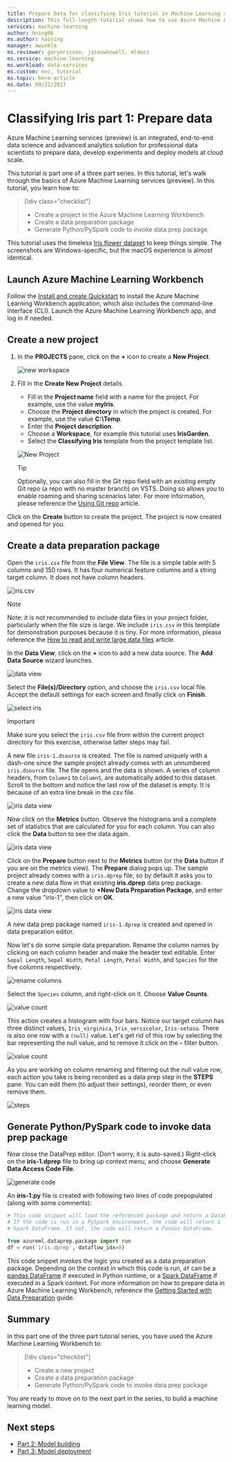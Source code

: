 ```yaml
---
title: Prepare Data for classifying Iris tutorial in Machine Learning services (preview) | Microsoft Docs
description: This full-length tutorial shows how to use Azure Machine Learning services (preview) end-to-end. This is part 1 on data preparation.
services: machine-learning
author: hning86
ms.author: haining
manager: mwinkle
ms.reviewer: garyericson, jasonwhowell, mldocs
ms.service: machine-learning
ms.workload: data-services
ms.custom: mvc, tutorial
ms.topic: hero-article
ms.date: 09/21/2017
---
```


# Classifying Iris part 1: Prepare data
Azure Machine Learning services (preview) is an integrated, end-to-end data science and advanced analytics solution for professional data scientists to prepare data, develop experiments and deploy models at cloud scale.

This tutorial is part one of a three part series. In this tutorial, let's walk through the basics of Azure Machine Learning services (preview). In this tutorial, you learn how to:
> [!div class="checklist"]
> * Create a project in the Azure Machine Learning Workbench
> * Create a data preparation package
> * Generate Python/PySpark code to invoke data prep package

This tutorial uses the timeless [Iris flower dataset](https://en.wikipedia.org/wiki/Iris_flower_data_set) to keep things simple. The screenshots are Windows-specific, but the macOS experience is almost identical.

## Launch Azure Machine Learning Workbench
Follow the [Install and create Quickstart](quickstart-installation.md) to install the Azure Machine Learning Workbench application, which also includes the command-line interface (CLI). Launch the Azure Machine Learning Workbench app, and log in if needed.

## Create a new project
1. In the **PROJECTS** pane, click on the **+** icon to create a **New Project**.

   ![new workspace](media/tutorial-classifying-iris/new_ws.png)

2. Fill in the **Create New Project** details. 
   - Fill in the **Project name** field with a name for the project. For example, use the value **myIris**.
   - Choose the **Project directory** in which the project is created. For example, use the value **C:\Temp**. 
   - Enter the **Project description**. 
   - Choose a **Workspace**, for example this tutorial uses **IrisGarden**. 
   - Select the **Classifying Iris** template from the project template list. 

   ![New Project](media/tutorial-classifying-iris/new_project.png)

   >[!TIP]
   >Optionally, you can also fill in the Git repo field with an existing empty Git repo (a repo with no master branch) on VSTS. Doing so allows you to enable roaming and sharing scenarios later. For more information, please reference the [Using Git repo](using-git-ml-project.md) article. 

Click on the **Create** button to create the project. The project is now created and opened for you.

## Create a data preparation package
Open the `iris.csv` file from the **File View**. The file is a simple table with 5 columns and 150 rows. It has four numerical feature columns and a string target column. It does not have column headers.

![iris.csv](media/tutorial-classifying-iris/show_iris_csv.png)

>[!NOTE]
>Note: it is not recommended to include data files in your project folder, particularly when the file size is large. We include `iris.csv` in this template for demonstration purposes because it is tiny. For more information, please reference the [How to read and write large data files](how-to-read-write-files.md) article.

In the **Data View**, click on the **+** icon to add a new data source. The **Add Data Source** wizard launches. 

![data view](media/tutorial-classifying-iris/data_view.png)

Select the **File(s)/Directory** option, and choose the `iris.csv` local file. Accept the default settings for each screen and finally click on **Finish**. 

![select iris](media/tutorial-classifying-iris/select_iris_csv.png)

>[!IMPORTANT]
>Make sure you select the `iris.csv` file from within the current project directory for this exercise, otherwise latter steps may fail. 

A new file `iris-1.dsource` is created. The file is named uniquely with a dash-one since the sample project already comes with an unnumbered `iris.dsource` file.  The file opens and the data is shown. A series of column headers, from `Column1` to `Column5`, are automatically added to this dataset. Scroll to the bottom and notice the last row of the dataset is empty. It is because of an extra line break in the csv file.

![iris data view](media/tutorial-classifying-iris/iris_data_view.png)

Now click on the **Metrics** button. Observe the histograms and a complete set of statistics that are calculated for you for each column. You can also click the **Data** button to see the data again. 

![iris data view](media/tutorial-classifying-iris/iris_metrics_view.png)

Click on the **Prepare** button next to the **Metrics** button (or the **Data** button if you are on the metrics view). The **Prepare** dialog pops up. The sample project already comes with a `iris.dprep` file, so by default it asks you to create a new data flow in that existing **iris.dprep** data prep package. Change the dropdown value to **+New Data Preparation Package**, and enter a new value "iris-1", then click on **OK**.

![iris data view](media/tutorial-classifying-iris/new_dprep.png)

A new data prep package named `iris-1.dprep` is created and opened in data preparation editor.

Now let's do some simple data preparation. Rename the column names by clicking on each column header and make the header text editable. Enter `Sepal Length`, `Sepal Width`, `Petal Length`, `Petal Width`, and `Species` for the five columns respectively.

![rename columns](media/tutorial-classifying-iris/rename_column.png)

Select the `Species` column, and right-click on it. Choose **Value Counts**. 

![value count](media/tutorial-classifying-iris/value_count.png)

This action creates a histogram with four bars. Notice our target column has three distinct values, `Iris_virginica`, `Iris_versicolor`, `Iris-setosa`. There is also one row with a `(null)` value. Let's get rid of this row by selecting the bar representing the null value, and to remove it click on the **-** filter button. 

![value count](media/tutorial-classifying-iris/filter_out.png)

As you are working on column renaming and filtering out the null value row, each action you take is being recorded as a data prep step in the **STEPS** pane. You can edit them (to adjust their settings), reorder them, or even remove them.

![steps](media/tutorial-classifying-iris/steps.png)

## Generate Python/PySpark code to invoke data prep package

Now close the DataPrep editor. (Don't worry, it is auto-saved.) Right-click on the **iris-1.dprep** file to bring up context menu, and choose **Generate Data Access Code File**. 

![generate code](media/tutorial-classifying-iris/generate_code.png)

An **iris-1.py** file is created with following two lines of code prepopulated (along with some comments):

```python
# This code snippet will load the referenced package and return a DataFrame.
# If the code is run in a PySpark environment, the code will return a
# Spark DataFrame. If not, the code will return a Pandas DataFrame.

from azureml.dataprep.package import run
df = run('iris.dprep', dataflow_idx=0)
```
This code snippet invokes the logic you created as a data preparation package. Depending on the context in which this code is run, `df` can be a [pandas DataFrame](https://pandas.pydata.org/pandas-docs/stable/generated/pandas.DataFrame.html) if executed in Python runtime, or a [Spark DataFrame](https://spark.apache.org/docs/latest/sql-programming-guide.html) if executed in a Spark context. For more information on how to prepare data in Azure Machine Learning Workbench, reference the [Getting Started with Data Preparation](data-prep-getting-started.md) guide.

## Summary
In this part one of the three part tutorial series, you have used the Azure Machine Learning Workbench to:
> [!div class="checklist"]
> * Create a new project 
> * Create a data preparation package
> * Generate Python/PySpark code to invoke data prep package

You are ready to move on to the next part in the series, to build a machine learning model.

## Next steps
- [Part 2: Model building](tutorial-classifying-iris-part-2.md)
- [Part 3: Model deployment](tutorial-classifying-iris-part-3.md)
